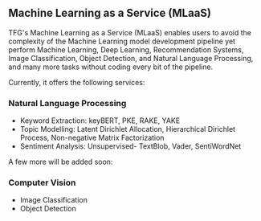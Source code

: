 ## Machine Learning as a Service (MLaaS)

TFG's Machine Learning as a Service (MLaaS) enables users to avoid the complexity of the Machine Learning model development pipeline yet perform Machine Learning, Deep Learning, Recommendation Systems, Image Classification, Object Detection, and Natural Language Processing, and many more tasks without coding every bit of the pipeline.

Currently, it offers the following services:

### Natural Language Processing

- Keyword Extraction: keyBERT, PKE, RAKE, YAKE
- Topic Modelling: Latent Dirichlet Allocation, Hierarchical Dirichlet Process, Non-negative Matrix Factorization
- Sentiment Analysis: Unsupervised- TextBlob, Vader, SentiWordNet

A few more will be added soon:

### Computer Vision

- Image Classification
- Object Detection
